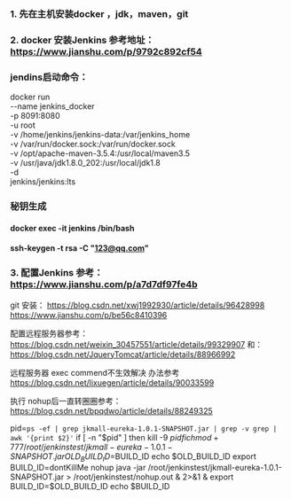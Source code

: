 ### 1. 先在主机安装docker ，jdk，maven，git
### 2. docker 安装Jenkins 参考地址： https://www.jianshu.com/p/9792c892cf54
###  jendins启动命令：
docker run \
  --name jenkins_docker \
  -p 8091:8080 \
  -u root \
  -v /home/jenkins/jenkins-data:/var/jenkins_home \
  -v /var/run/docker.sock:/var/run/docker.sock \
  -v /opt/apache-maven-3.5.4:/usr/local/maven3.5 \
  -v /usr/java/jdk1.8.0_202:/usr/local/jdk1.8 \
  -d \
  jenkins/jenkins:lts 
  
###  秘钥生成
####  docker exec -it jenkins /bin/bash
####  ssh-keygen -t rsa -C "123@qq.com"
  
###  3. 配置Jenkins 参考： https://www.jianshu.com/p/a7d7df97fe4b


git 安装：  https://blog.csdn.net/xwj1992930/article/details/96428998
            https://www.jianshu.com/p/be56c8410396

配置远程服务器参考： https://blog.csdn.net/weixin_30457551/article/details/99329907
和： https://blog.csdn.net/JqueryTomcat/article/details/88966992


远程服务器 exec commend不生效解决 办法参考
https://blog.csdn.net/lixuegen/article/details/90033599


执行 nohup后一直转圈圈参考：https://blog.csdn.net/bpqdwo/article/details/88249325


pid=`ps -ef | grep jkmall-eureka-1.0.1-SNAPSHOT.jar | grep -v grep | awk '{print $2}'`
if [ -n "$pid" ]
then
   kill -9 $pid
fi
chmod +777 /root/jenkinstest/jkmall-eureka-1.0.1-SNAPSHOT.jar
OLD_BUILD_ID=$BUILD_ID
echo $OLD_BUILD_ID
export BUILD_ID=dontKillMe
nohup  java  -jar /root/jenkinstest/jkmall-eureka-1.0.1-SNAPSHOT.jar  > /root/jenkinstest/nohup.out  & 2>&1 &
export BUILD_ID=$OLD_BUILD_ID
echo $BUILD_ID
